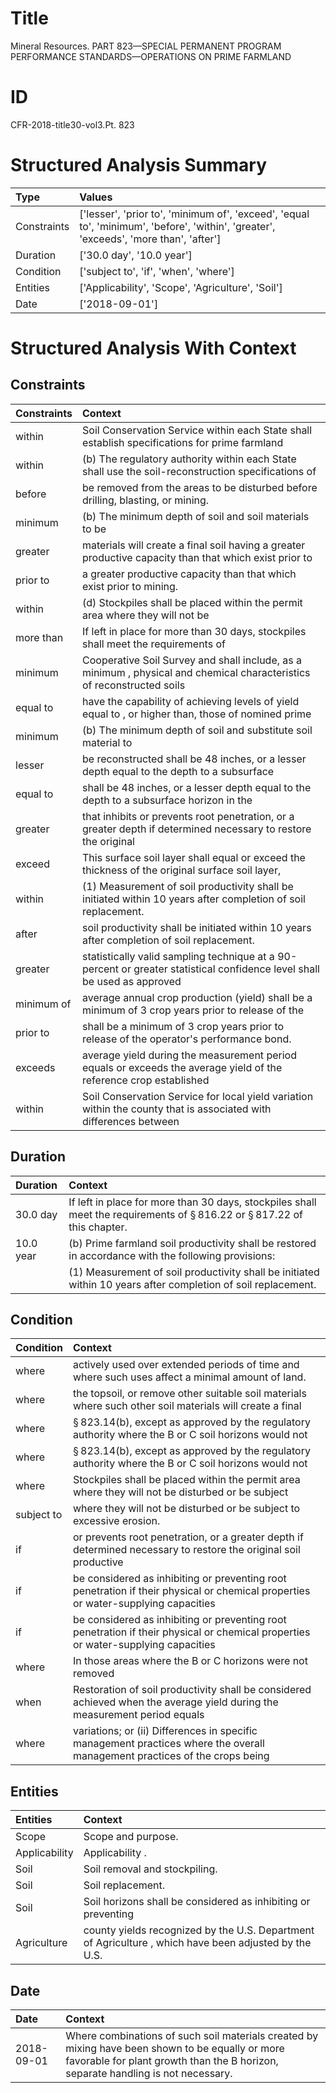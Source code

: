 # Title

 Mineral Resources. PART 823—SPECIAL PERMANENT PROGRAM PERFORMANCE STANDARDS—OPERATIONS ON PRIME FARMLAND


# ID

 CFR-2018-title30-vol3.Pt. 823


# Structured Analysis Summary

| Type        | Values                                                                                                                                |
|:------------|:--------------------------------------------------------------------------------------------------------------------------------------|
| Constraints | ['lesser', 'prior to', 'minimum of', 'exceed', 'equal to', 'minimum', 'before', 'within', 'greater', 'exceeds', 'more than', 'after'] |
| Duration    | ['30.0 day', '10.0 year']                                                                                                             |
| Condition   | ['subject to', 'if', 'when', 'where']                                                                                                 |
| Entities    | ['Applicability', 'Scope', 'Agriculture', 'Soil']                                                                                     |
| Date        | ['2018-09-01']                                                                                                                        |


# Structured Analysis With Context

 


## Constraints

| Constraints   | Context                                                                                                                  |
|:--------------|:-------------------------------------------------------------------------------------------------------------------------|
| within        | Soil Conservation Service  within each State shall establish specifications for prime farmland                           |
| within        | (b) The regulatory authority  within each State shall use the soil-reconstruction specifications of                      |
| before        | be removed from the areas to be disturbed before  drilling, blasting, or mining.                                         |
| minimum       | (b) The  minimum depth of soil and soil materials to be                                                                  |
| greater       | materials will create a final soil having a greater productive capacity than that which exist prior to                   |
| prior to      | a greater productive capacity than that which exist prior to  mining.                                                    |
| within        | (d) Stockpiles shall be placed  within the permit area where they will not be                                            |
| more than     | If left in place for  more than 30 days, stockpiles shall meet the requirements of                                       |
| minimum       | Cooperative Soil Survey and shall include, as a minimum , physical and chemical characteristics of reconstructed soils   |
| equal to      | have the capability of achieving levels of yield equal to , or higher than, those of nomined prime                       |
| minimum       | (b) The  minimum depth of soil and substitute soil material to                                                           |
| lesser        | be reconstructed shall be 48 inches, or a lesser depth equal to the depth to a subsurface                                |
| equal to      | shall be 48 inches, or a lesser depth equal to the depth to a subsurface horizon in the                                  |
| greater       | that inhibits or prevents root penetration, or a greater depth if determined necessary to restore the original           |
| exceed        | This surface soil layer shall equal or  exceed the thickness of the original surface soil layer,                         |
| within        | (1) Measurement of soil productivity shall be initiated within  10 years after completion of soil replacement.           |
| after         | soil productivity shall be initiated within 10 years after  completion of soil replacement.                              |
| greater       | statistically valid sampling technique at a 90-percent or greater statistical confidence level shall be used as approved |
| minimum of    | average annual crop production (yield) shall be a minimum of 3 crop years prior to release of the                        |
| prior to      | shall be a minimum of 3 crop years prior to  release of the operator's performance bond.                                 |
| exceeds       | average yield during the measurement period equals or exceeds the average yield of the reference crop established        |
| within        | Soil Conservation Service for local yield variation  within the county that is associated with differences between       |


## Duration

| Duration   | Context                                                                                                                                       |
|:-----------|:----------------------------------------------------------------------------------------------------------------------------------------------|
| 30.0 day   | If left in place for more than 30 days, stockpiles shall meet the requirements of &#167;&#8201;816.22 or &#167;&#8201;817.22 of this chapter. |
| 10.0 year  | (b) Prime farmland soil productivity shall be restored in accordance with the following provisions:                                           |
|            |             (1) Measurement of soil productivity shall be initiated within 10 years after completion of soil replacement.                     |


## Condition

| Condition   | Context                                                                                                                           |
|:------------|:----------------------------------------------------------------------------------------------------------------------------------|
| where       | actively used over extended periods of time and where  such uses affect a minimal amount of land.                                 |
| where       | the topsoil, or remove other suitable soil materials where such other soil materials will create a final                          |
| where       | &#167;&#8201;823.14(b), except as approved by the regulatory authority where the B or C soil horizons would not                   |
| where       | &#167;&#8201;823.14(b), except as approved by the regulatory authority where the B or C soil horizons would not                   |
| where       | Stockpiles shall be placed within the permit area where they will not be disturbed or be subject                                  |
| subject to  | where they will not be disturbed or be subject to  excessive erosion.                                                             |
| if          | or prevents root penetration, or a greater depth if determined necessary to restore the original soil productive                  |
| if          | be considered as inhibiting or preventing root penetration if their physical or chemical properties or water-supplying capacities |
| if          | be considered as inhibiting or preventing root penetration if their physical or chemical properties or water-supplying capacities |
| where       | In those areas  where the B or C horizons were not removed                                                                        |
| when        | Restoration of soil productivity shall be considered achieved when the average yield during the measurement period equals         |
| where       | variations; or (ii) Differences in specific management practices where the overall management practices of the crops being        |


## Entities

| Entities      | Context                                                                                               |
|:--------------|:------------------------------------------------------------------------------------------------------|
| Scope         | Scope  and purpose.                                                                                   |
| Applicability | Applicability .                                                                                       |
| Soil          | Soil  removal and stockpiling.                                                                        |
| Soil          | Soil  replacement.                                                                                    |
| Soil          | Soil horizons shall be considered as inhibiting or preventing                                         |
| Agriculture   | county yields recognized by the U.S. Department of Agriculture , which have been adjusted by the U.S. |


## Date

| Date       | Context                                                                                                                                                                              |
|:-----------|:-------------------------------------------------------------------------------------------------------------------------------------------------------------------------------------|
| 2018-09-01 | Where combinations of such soil materials created by mixing have been shown to be equally or more favorable for plant growth than the B horizon, separate handling is not necessary. |


